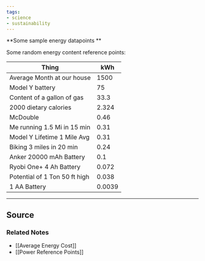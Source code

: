 ```yaml
---
tags:
- science
- sustainability
---
```

**Some sample energy datapoints **

Some random energy content reference points:

| Thing | kWh |
| --- | --- |
| Average Month at our house | 1500 |
| Model Y battery | 75 |
| Content of a gallon of gas | 33.3 |
| 2000 dietary calories | 2.324 |
| McDouble | 0.46 |
| Me running 1.5 Mi in 15 min  | 0.31 |
| Model Y Lifetime 1 Mile Avg | 0.31 |
| Biking 3 miles in 20 min  | 0.24 |
| Anker 20000 mAh Battery | 0.1 |
| Ryobi One+ 4 Ah Battery | 0.072 |
| Potential of 1 Ton 50 ft high | 0.038 |
| 1 AA Battery | 0.0039 |

---

## Source


### Related Notes
- [[Average Energy Cost]]
- [[Power Reference Points]]
